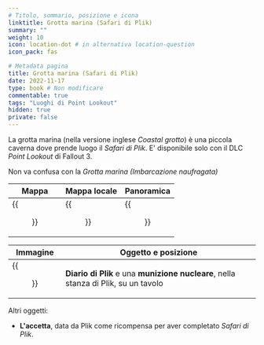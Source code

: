 ```yaml
---
# Titolo, sommario, posizione e icona
linktitle: Grotta marina (Safari di Plik)
summary: ""
weight: 10
icon: location-dot # in alternativa location-question
icon_pack: fas

# Metadata pagina
title: Grotta marina (Safari di Plik)
date: 2022-11-17
type: book # Non modificare
commentable: true
tags: "Luoghi di Point Lookout"
hidden: true
private: false 
---
```


La grotta marina (nella versione inglese *Coastal grotto*) è una piccola caverna dove prende luogo il *Safari di Plik*. E' disponibile solo con il DLC *Point Lookout* di Fallout 3.

Non va confusa con la *Grotta marina (Imbarcazione naufragata)*

| Mappa                        | Mappa locale                       | Panoramica               |
| ---------------------------- | ---------------------------------- | ------------------------ |
| {{<figure src="fo3/Coastal_Grotto_loc.webp">}}| {{<figure src="fo3/Coastal_grotto_local_map.webp">}}| {{<figure src="fo3/Coastal_Grotto.webp">}}|

| Immagine                               | Oggetto e posizione                                                                 |
| -------------------------------------- | ----------------------------------------------------------------------------------- |
| {{<figure src="fo3/Plik's_journal_and_mini_nuke.webp">}}| **Diario di Plik** e una **munizione nucleare**, nella stanza di Plik, su un tavolo |


Altri oggetti:
- **L'accetta**, data da Plik come ricompensa per aver completato *Safari di Plik*.



